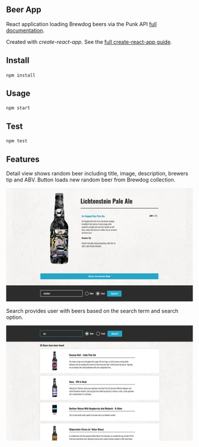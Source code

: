 Beer App
---
React application loading Brewdog beers via the Punk API [full documentation](https://punkapi.com/documentation/v2).



Created with *create-react-app*. See the [full create-react-app guide](https://github.com/facebookincubator/create-react-app/blob/master/packages/react-scripts/template/README.md).



Install
---

`npm install`



Usage
---

`npm start`



Test
---

`npm test`



Features
---

Detail view shows random beer including title, image, description, brewers tip and ABV. Button loads new random beer from Brewdog collection.

<img src="app-screen.png"/>


Search provides user with beers based on the search term and search option. 

<img src="app-screen-2.png"/>


